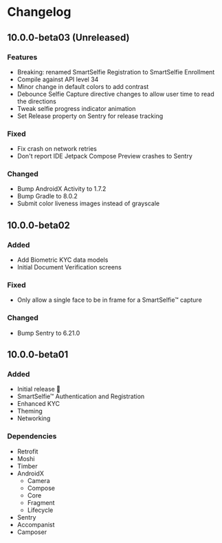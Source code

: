 # Changelog

## 10.0.0-beta03 (Unreleased)

### Features
- Breaking: renamed SmartSelfie Registration to SmartSelfie Enrollment
- Compile against API level 34
- Minor change in default colors to add contrast
- Debounce Selfie Capture directive changes to allow user time to read the directions
- Tweak selfie progress indicator animation
- Set Release property on Sentry for release tracking

### Fixed
- Fix crash on network retries
- Don't report IDE Jetpack Compose Preview crashes to Sentry

### Changed
- Bump AndroidX Activity to 1.7.2
- Bump Gradle to 8.0.2
- Submit color liveness images instead of grayscale 

## 10.0.0-beta02

### Added
- Add Biometric KYC data models
- Initial Document Verification screens

### Fixed
- Only allow a single face to be in frame for a SmartSelfie™ capture

### Changed
- Bump Sentry to 6.21.0

## 10.0.0-beta01

### Added
- Initial release 🎉
- SmartSelfie™ Authentication and Registration
- Enhanced KYC
- Theming
- Networking

### Dependencies
- Retrofit
- Moshi
- Timber
- AndroidX
  - Camera
  - Compose
  - Core
  - Fragment
  - Lifecycle
- Sentry
- Accompanist
- Camposer
